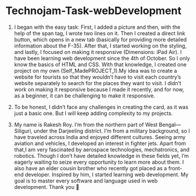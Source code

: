# Technojam-Task-webDevelopment

1.  I began with the easy task:
    First, I added a picture and then, with the help of the span tag, I wrote two lines on it. Then I created a direct link button, which opens in a new tab (basically for providing more detailed information about the F-35). After that, I started working on the styling, and lastly, I focused on making it responsive (Dimensions: iPad Air).
    I have been learning web development since the 4th of October. So I only know the basics of HTML and CSS. With that knowledge, I created one project on my own (Self_MadePROJECT_1).My idea was to create a website for tourists so that they wouldn’t have to visit each country’s website separately to search for the places they want to visit. I didn’t work on making it responsive because I made it recently, and for now, as a beginner, it can be challenging to make it responsive.


  2. To be honest, I didn’t face any challenges in creating the card, as it was just a basic one. But I will keep adding complexity to my projects.


  3. My name is Rakesh Roy. I’m from the northern part of West Bengal—Siliguri, under the Darjeeling district. I’m from a military background, so I have traveled across India and enjoyed different cultures. Seeing army aviation and vehicles, I developed an interest in fighter jets. Apart from that,I am very fascinated by aerospace technologies, mechatronics, and robotics. Though I don’t have detailed knowledge in these fields yet, I’m eagerly waiting to seize every opportunity to learn more about them. I also have an elder cousin brother who recently got placed as a front-end developer. Inspired by him, I started learning web development. My goal is to master every software and language used in web development. Thank you 🙏